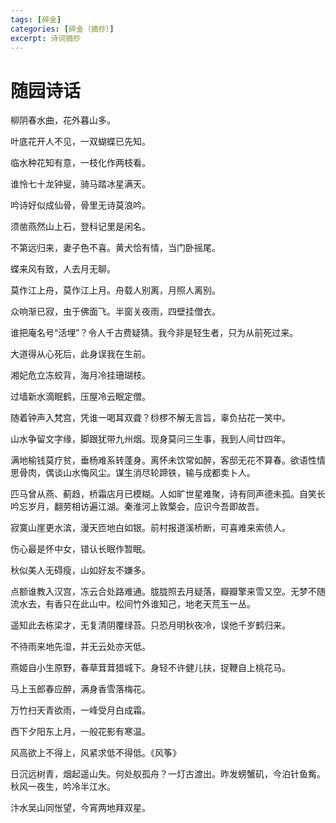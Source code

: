 ```yaml
---
tags: [碎金]
categories: [碎金（摘抄）]
excerpt: 诗词摘抄
---
```




随园诗话
========

柳阴春水曲，花外暮山多。

叶底花开人不见，一双蝴蝶已先知。

临水种花知有意，一枝化作两枝看。

谁怜七十龙钟叟，骑马踏冰星满天。

吟诗好似成仙骨，骨里无诗莫浪吟。

须凿燕然山上石，登科记里是闲名。

不第远归来，妻子色不喜。黄犬恰有情，当门卧摇尾。

蝶来风有致，人去月无聊。

莫作江上舟，莫作江上月。舟载人别离，月照人离别。

众响渐已寂，虫于佛面飞。半窗关夜雨，四壁挂僧衣。

谁把庵名号“活埋”？令人千古费疑猜。我今非是轻生者，只为从前死过来。

大道得从心死后，此身误我在生前。

湘妃危立冻蛟背，海月冷挂珊瑚枝。

过墙新水滴眠鹤，压屋冷云眠定僧。

随着钟声入梵宫，凭谁一喝耳双聋？桫椤不解无言旨，辜负拈花一笑中。

山水争留文字缘，脚跟犹带九州烟。现身莫问三生事，我到人间廿四年。

满地榆钱莫疗贫，垂杨难系转蓬身。离怀未饮常如醉，客邸无花不算春。欲语性情思骨肉，偶谈山水悔风尘。谋生消尽轮蹄铁，输与成都卖卜人。

匹马曾从燕、蓟趋，桥霜店月已模糊。人如旷世星难聚，诗有同声德未孤。自笑长吟忘岁月，翻劳相访遍江湖。秦淮河上敦檠会，应识今吾即故吾。

寂寞山崖更水滨，漫天匝地白如银。前村报道溪桥断，可喜难来索债人。

伤心最是怀中女，错认长眠作暂眠。

秋似美人无碍瘦，山如好友不嫌多。

点额谁教入汉宫，冻云合处路难通。胧胧照去月疑落，瓣瓣擎来雪又空。无梦不随流水去，有香只在此山中。松间竹外谁知己，地老天荒玉一丛。

遥知此去栋梁才，无复清阴覆绿苔。只恐月明秋夜冷，误他千岁鹤归来。

不待雨来地先湿，并无云处亦天低。

燕姬自小生原野，春草茸茸猎城下。身轻不许健儿扶，捉鞭自上桃花马。

马上玉郎春应醉，满身香雪落梅花。

万竹扫天青欲雨，一峰受月白成霜。

西下夕阳东上月，一般花影有寒温。

风高欲上不得上，风紧求低不得低。《风筝》

日沉远树青，烟起遥山失。何处舣孤舟？一灯古渡出。昨发螃蟹矶，今泊针鱼觜。秋风一夜生，吟冷半江水。

汴水吴山同怅望，今宵两地拜双星。